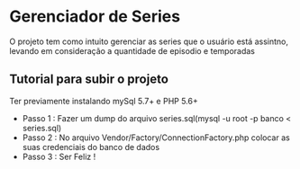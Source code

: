 <h1>Gerenciador de Series</h1>

<p>O projeto tem como intuito gerenciar as series que o usuário está assintno, levando em consideração a quantidade de 
episodio e temporadas</p>

<h2>Tutorial para subir o projeto</h2>

Ter previamente instalando mySql 5.7+ e PHP 5.6+
<ul>
	<li>Passo 1 : Fazer um dump do arquivo series.sql(mysql -u root -p banco < series.sql)</li>
	<li>Passo 2 : No arquivo Vendor/Factory/ConnectionFactory.php colocar as suas credenciais do banco de dados</li>
	<li>Passo 3	: Ser Feliz !</li>
</ul>
